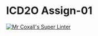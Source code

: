# ICD2O Assign-01

[![Mr Coxall's Super Linter](https://github.com/ICD2O-Digital-Tech-AtriSarker/Assign-01-HTML-Website/workflows/Mr%20Coxall's%20Super%20Linter/badge.svg)](https://github.com/ICD2O-Digital-Tech-AtriSarker/Assign-01-HTML-Website/actions)
